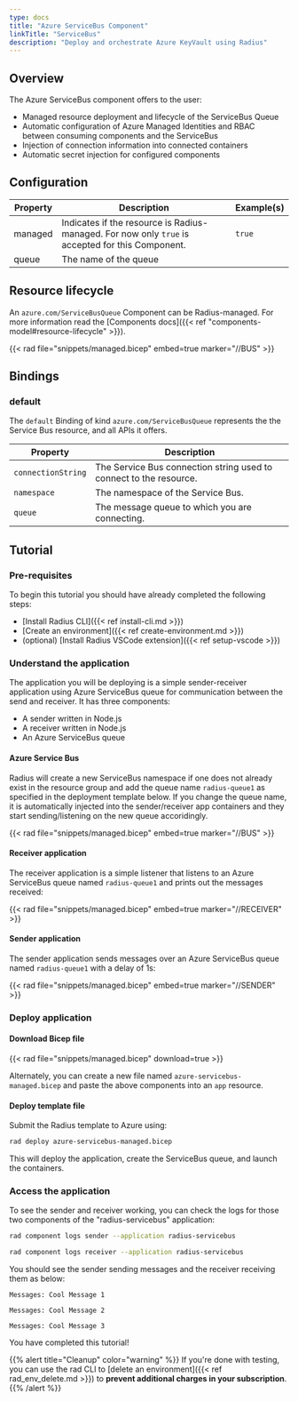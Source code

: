 ```yaml
---
type: docs
title: "Azure ServiceBus Component"
linkTitle: "ServiceBus"
description: "Deploy and orchestrate Azure KeyVault using Radius"
---
```


## Overview

The Azure ServiceBus component offers to the user:

- Managed resource deployment and lifecycle of the ServiceBus Queue
- Automatic configuration of Azure Managed Identities and RBAC between consuming components and the ServiceBus
- Injection of connection information into connected containers
- Automatic secret injection for configured components

## Configuration

| Property | Description | Example(s) |
|----------|-------------|---------|
| managed | Indicates if the resource is Radius-managed. For now only `true` is accepted for this Component. | `true`
| queue | The name of the queue

## Resource lifecycle

An `azure.com/ServiceBusQueue` Component can be Radius-managed. For more information read the [Components docs]({{< ref "components-model#resource-lifecycle" >}}).

{{< rad file="snippets/managed.bicep" embed=true marker="//BUS" >}}

## Bindings

### default

The `default` Binding of kind `azure.com/ServiceBusQueue` represents the the Service Bus resource, and all APIs it offers.

| Property | Description |
|----------|-------------|
| `connectionString` | The Service Bus connection string used to connect to the resource.
| `namespace` | The namespace of the Service Bus.
| `queue` | The message queue to which you are connecting.

## Tutorial

### Pre-requisites

To begin this tutorial you should have already completed the following steps:

- [Install Radius CLI]({{< ref install-cli.md >}})
- [Create an environment]({{< ref create-environment.md >}})
- (optional) [Install Radius VSCode extension]({{< ref setup-vscode >}})

### Understand the application

The application you will be deploying is a simple sender-receiver application using Azure ServiceBus queue for communication between the send and receiver. It has three components:

- A sender written in Node.js
- A receiver written in Node.js
- An Azure ServiceBus queue

#### Azure Service Bus

Radius will create a new ServiceBus namespace if one does not already exist in the resource group and add the queue name `radius-queue1` as specified in the deployment template below. If you change the queue name, it is automatically injected into the sender/receiver app containers and they start sending/listening on the new queue accoridingly.

{{< rad file="snippets/managed.bicep" embed=true marker="//BUS" >}}

#### Receiver application

The receiver application is a simple listener that listens to an Azure ServiceBus queue named `radius-queue1` and prints out the messages received:

{{< rad file="snippets/managed.bicep" embed=true marker="//RECEIVER" >}}

#### Sender application

The sender application sends messages over an Azure ServiceBus queue named `radius-queue1` with a delay of 1s:

{{< rad file="snippets/managed.bicep" embed=true marker="//SENDER" >}}

### Deploy application

#### Download Bicep file

{{< rad file="snippets/managed.bicep" download=true >}}

Alternately, you can create a new file named `azure-servicebus-managed.bicep` and paste the above components into an `app` resource.  

#### Deploy template file

Submit the Radius template to Azure using:

```sh
rad deploy azure-servicebus-managed.bicep
```

This will deploy the application, create the ServiceBus queue, and launch the containers.

### Access the application

To see the sender and receiver working, you can check the logs for those two components of the "radius-servicebus" application:

```sh
rad component logs sender --application radius-servicebus 
```

```sh
rad component logs receiver --application radius-servicebus 
```

You should see the sender sending messages and the receiver receiving them as below:

```
Messages: Cool Message 1

Messages: Cool Message 2

Messages: Cool Message 3
```

You have completed this tutorial!

{{% alert title="Cleanup" color="warning" %}}
If you're done with testing, you can use the rad CLI to [delete an environment]({{< ref rad_env_delete.md >}}) to **prevent additional charges in your subscription**.
{{% /alert %}}
